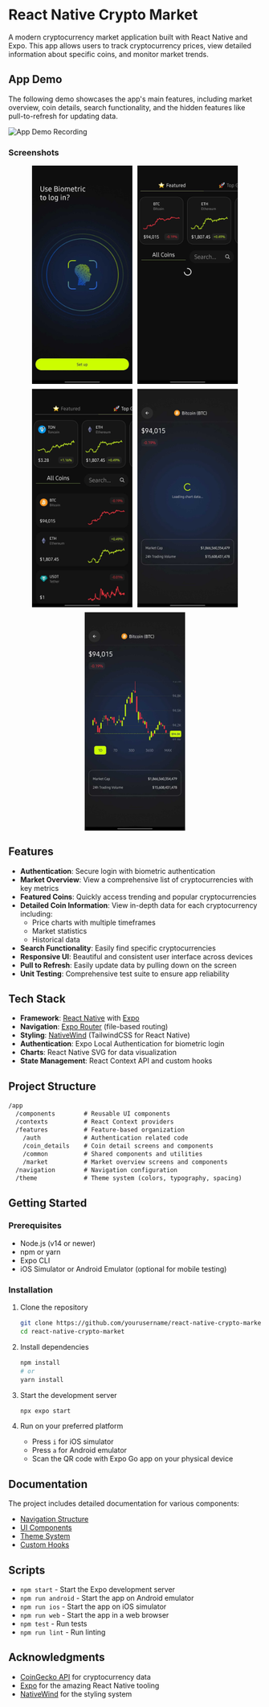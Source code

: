 # React Native Crypto Market

A modern cryptocurrency market application built with React Native and Expo. This app allows users to track cryptocurrency prices, view detailed information about specific coins, and monitor market trends.

## App Demo

The following demo showcases the app's main features, including market overview, coin details, search functionality, and the hidden features like pull-to-refresh for updating data.

![App Demo Recording](screenshots/recording.gif)

### Screenshots

<div style="display: flex; flex-wrap: wrap; gap: 10px; justify-content: center;">
  <img src="screenshots/Screenshot_20250427_152245_Expo Go.jpg" alt="Market Overview" width="200"/>
  <img src="screenshots/Screenshot_20250427_152255_Expo Go.jpg" alt="Featured Coins" width="200"/>
  <img src="screenshots/Screenshot_20250427_152647_Expo Go.jpg" alt="Coin Details" width="200"/>
  <img src="screenshots/Screenshot_20250427_152702_Expo Go.jpg" alt="Price Chart" width="200"/>
  <img src="screenshots/Screenshot_20250427_152658_Expo Go.jpg" alt="Price Chart2" width="200"/>
</div>

## Features

- **Authentication**: Secure login with biometric authentication
- **Market Overview**: View a comprehensive list of cryptocurrencies with key metrics
- **Featured Coins**: Quickly access trending and popular cryptocurrencies
- **Detailed Coin Information**: View in-depth data for each cryptocurrency including:
  - Price charts with multiple timeframes
  - Market statistics
  - Historical data
- **Search Functionality**: Easily find specific cryptocurrencies
- **Responsive UI**: Beautiful and consistent user interface across devices
- **Pull to Refresh**: Easily update data by pulling down on the screen
- **Unit Testing**: Comprehensive test suite to ensure app reliability

## Tech Stack

- **Framework**: [React Native](https://reactnative.dev/) with [Expo](https://expo.dev/)
- **Navigation**: [Expo Router](https://docs.expo.dev/router/introduction/) (file-based routing)
- **Styling**: [NativeWind](https://www.nativewind.dev/) (TailwindCSS for React Native)
- **Authentication**: Expo Local Authentication for biometric login
- **Charts**: React Native SVG for data visualization
- **State Management**: React Context API and custom hooks

## Project Structure

```
/app
  /components        # Reusable UI components
  /contexts          # React Context providers
  /features          # Feature-based organization
    /auth            # Authentication related code
    /coin_details    # Coin detail screens and components
    /common          # Shared components and utilities
    /market          # Market overview screens and components
  /navigation        # Navigation configuration
  /theme             # Theme system (colors, typography, spacing)
```

## Getting Started

### Prerequisites

- Node.js (v14 or newer)
- npm or yarn
- Expo CLI
- iOS Simulator or Android Emulator (optional for mobile testing)

### Installation

1. Clone the repository
   ```bash
   git clone https://github.com/yourusername/react-native-crypto-market.git
   cd react-native-crypto-market
   ```

2. Install dependencies
   ```bash
   npm install
   # or
   yarn install
   ```

3. Start the development server
   ```bash
   npx expo start
   ```

4. Run on your preferred platform
   - Press `i` for iOS simulator
   - Press `a` for Android emulator
   - Scan the QR code with Expo Go app on your physical device

## Documentation

The project includes detailed documentation for various components:

- [Navigation Structure](/app/navigation/README.md)
- [UI Components](/app/components/ui/README.md)
- [Theme System](/app/theme/README.md)
- [Custom Hooks](/app/features/hooks.md)

## Scripts

- `npm start` - Start the Expo development server
- `npm run android` - Start the app on Android emulator
- `npm run ios` - Start the app on iOS simulator
- `npm run web` - Start the app in a web browser
- `npm test` - Run tests
- `npm run lint` - Run linting

## Acknowledgments

- [CoinGecko API](https://www.coingecko.com/en/api) for cryptocurrency data
- [Expo](https://expo.dev/) for the amazing React Native tooling
- [NativeWind](https://www.nativewind.dev/) for the styling system
